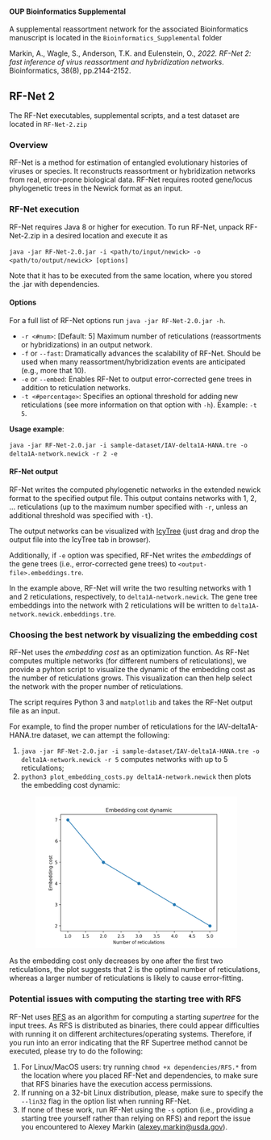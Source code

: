 #### OUP Bioinformatics Supplemental
A supplemental reassortment network for the associated Bioinformatics manuscript is located in the `Bioinformatics_Supplemental` folder

Markin, A., Wagle, S., Anderson, T.K. and Eulenstein, O., *2022. RF-Net 2: fast inference of virus reassortment and hybridization networks*. Bioinformatics, 38(8), pp.2144-2152.

## RF-Net 2
The RF-Net executables, supplemental scripts, and a test dataset are located in `RF-Net-2.zip`

### Overview
RF-Net is a method for estimation of entangled evolutionary histories of viruses or species. It reconstructs reassortment or hybridization networks from real, error-prone biological data. RF-Net requires rooted gene/locus phylogenetic trees in the Newick format as an input.

### RF-Net execution
RF-Net requires Java 8 or higher for execution.
To run RF-Net, unpack RF-Net-2.zip in a desired location and execute it as

``java -jar RF-Net-2.0.jar -i <path/to/input/newick> -o <path/to/output/newick> [options]``

Note that it has to be executed from the same location, where you stored the .jar with dependencies.

#### Options
For a full list of RF-Net options run `java -jar RF-Net-2.0.jar -h`.
* ``-r <#num>``: [Default: 5] Maximum number of reticulations (reassortments or hybridizations) in an output network.
* ``-f`` or ``--fast``: Dramatically advances the scalability of RF-Net. Should be used when many reassortment/hybridization events are anticipated (e.g., more that 10).
* ``-e`` or ``--embed``: Enables RF-Net to output error-corrected gene trees in addition to reticulation networks.
* ``-t <#percentage>``: Specifies an optional threshold for adding new reticulations (see more information on that option with `-h`). Example: `-t 5`.

**Usage example**:

``java -jar RF-Net-2.0.jar -i sample-dataset/IAV-delta1A-HANA.tre -o delta1A-network.newick -r 2 -e``

#### RF-Net output
RF-Net writes the computed phylogenetic networks in the extended newick format to the specified output file. This output contains networks with 1, 2, ...  reticulations (up to the maximum number specified with `-r`, unless an additional threshold was specified with `-t`).

The output networks can be visualized with [IcyTree](https://icytree.org) (just drag and drop the output file into the IcyTree tab in browser).

Additionally, if `-e` option was specified, RF-Net writes the *embeddings* of the gene trees (i.e., error-corrected gene trees) to `<output-file>.embeddings.tre`.

In the example above, RF-Net will write the two resulting networks with 1 and 2 reticulations, respectively, to `delta1A-network.newick`. The gene tree embeddings into the network with 2 reticulations will be written to `delta1A-network.newick.embeddings.tre`.

### Choosing the best network by visualizing the embedding cost
RF-Net uses the *embedding cost* as an optimization function. As RF-Net computes multiple networks (for different numbers of reticulations), we provide a pyhton script to visualize the dynamic of the embedding cost as the number of reticulations grows. This visualization can then help select the network with the proper number of reticulations.

The script requires Python 3 and `matplotlib` and takes the RF-Net output file as an input.

For example, to find the proper number of reticulations for the IAV-delta1A-HANA.tre dataset, we can attempt the following:
1. ``java -jar RF-Net-2.0.jar -i sample-dataset/IAV-delta1A-HANA.tre -o delta1A-network.newick -r 5`` computes networks with up to 5 reticulations;
1. ``python3 plot_embedding_costs.py delta1A-network.newick`` then plots the embedding cost dynamic:

<center>
<img src="embedding-cost-plot.png" width="400px">
</center>

As the embedding cost only decreases by one after the first two reticulations, the plot suggests that 2 is the optimal number of reticulations, whereas a larger number of reticulations is likely to cause error-fitting.

### Potential issues with computing the starting tree with RFS
RF-Net uses [RFS](https://almob.biomedcentral.com/articles/10.1186/1748-7188-5-18?optIn=true) as an algorithm for computing a starting *supertree* for the input trees.
As RFS is distributed as binaries, there could appear difficulties with running it on different architectures/operating systems. Therefore, if you run into an error indicating that the RF Supertree method cannot be executed, please try to do the following:
1. For Linux/MacOS users: try running `chmod +x dependencies/RFS.*` from the location where you placed RF-Net and dependencies,
to make sure that RFS binaries have the execution access permissions.
1. If running on a 32-bit Linux distribution, please, make sure to specify the `--lin32` flag in the option list when running RF-Net.
1. If none of these work, run RF-Net using the `-s` option (i.e., providing a starting tree yourself rather than relying on RFS) and report the issue you encountered to Alexey Markin (alexey.markin@usda.gov).
